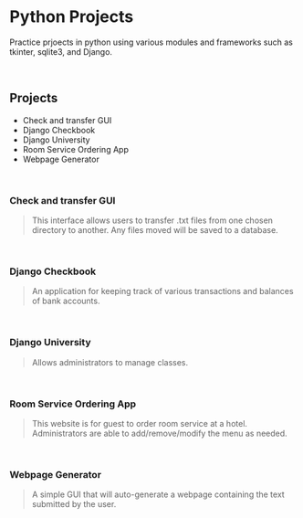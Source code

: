 # Python Projects
Practice prjoects in python using various modules and frameworks such as tkinter, sqlite3, and Django.
<br/>

<p>
<br/>
</p>

## Projects

- Check and transfer GUI
- Django Checkbook
- Django University
- Room Service Ordering App
- Webpage Generator
<br/>

### Check and transfer GUI <br/>
>
>This interface allows users to transfer .txt files from one chosen directory to another. Any files moved will be saved to a database.
<br/>

### Django Checkbook <br/>
>
>An application for keeping track of various transactions and balances of bank accounts.
<br/>

### Django University <br/>
>
>Allows administrators to manage classes.
<br/>

### Room Service Ordering App <br/>
>
>This website is for guest to order room service at a hotel. Administrators are able to add/remove/modify the menu as needed.
<br/>

### Webpage Generator <br/>
>
>A simple GUI that will auto-generate a webpage containing the text submitted by the user.
>

